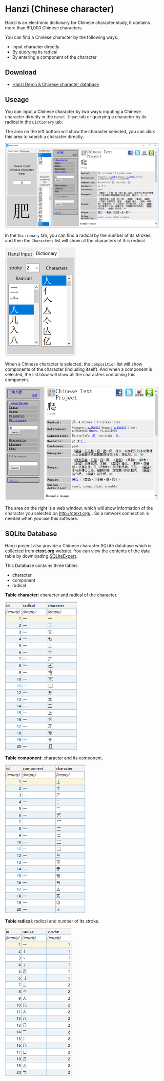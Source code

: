 # Hanzi (Chinese character)

Hanzi is an electronic dictionary for Chinese character study, it contains more than 80,000 Chinese characters.

You can find a Chinese character by the following ways:

- Input character directly
- By querying its radical
- By entering a component of the character

## Download

- [Hanzi Demo & Chinese character database](https://github.com/jsksxs360/Hanzi/releases/)

## Useage

You can input a Chinese character by two ways: inputing a Chinese character directly in the `Hanzi Input` tab or querying a character by its radical in the `Dictionary` tab.

The area on the left bottom will show the character selected, you can click this area to search a character directly.

![pic1](img/pic1.PNG)

In the `Dictionary` tab, you can find a radical by the number of its strokes, and then the `Characters` list will show all the characters of this redical.

![pic2](img/pic2.PNG)

When a Chinese character is selected, the `Composition` list will show components of the character (including itself). And when a component is selected, the list blow will show all the characters containing this component.

![pic3](img/pic3.PNG)

The area on the right is a web window, which will show information of the character you selected on http://ctext.org/ . So a network connection is needed when you use this software.

## SQLite Database

Hanzi project also provide a Chinese character SQLite database which is collected from **ctext.org** website. You can view the contents of the data table by downloading [SQLiteExpert](http://www.sqliteexpert.com/).

This Database contains three tables:

- character
- component
- radical

**Table character**: character and radical of the character.

![pic4](img/pic4.PNG)

**Table component**: character and its component.

![pic5](img/pic5.PNG)

**Table radical**: radical and number of its stroke.

![pic6](img/pic6.PNG)


